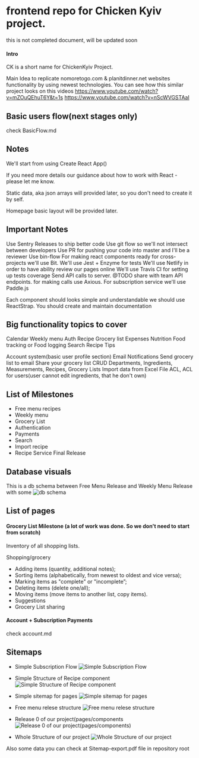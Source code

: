 # frontend repo for Chicken Kyiv project.

this is not completed document, will be updated soon

#### Intro
CK is a short name for ChickenKyiv Project.

Main Idea to replicate nomoretogo.com & planitdinner.net websites functionality by using newest technologies.
You can see how this similar project looks on this videos
https://www.youtube.com/watch?v=mZOuQEhuT6Y&t=1s
https://www.youtube.com/watch?v=nScWVGSTAaI

## Basic users flow(next stages only)
check BasicFlow.md



## Notes

We'll start from using Create React App()

If you need more details our guidance about how to work with React - please let me know.

Static data, aka json arrays will provided later, so you don't need to create it by self.

Homepage basic layout will be provided later.

## Important Notes
Use Sentry Releases to ship better code
Use git flow so we'll not intersect between developers
Use PR for pushing your code into master and I'll be a reviewer
Use bin-flow
For making react components ready for cross-projects we'll use Bit.
We'll use Jest + Enzyme for tests
We'll use Netlify in order to have ability review our pages online
We'll use Travis CI for setting up tests coverage
Send API calls to server. @TODO share with team API endpoints. for making calls use Axious.
For subscription service we'll use Paddle.js

Each component should looks simple and understandable
we should use ReactStrap.
You should create and maintain documentation

## Big functionality topics to cover
Calendar
Weekly menu
Auth
Recipe
Grocery list
Expenses
Nutrition
Food tracking or Food logging
Search
Recipe
Tips


Account system(basic user profile section)
Email Notifications
Send grocery list to email
Share your grocery list
CRUD Departments, Ingredients, Measurements, Recipes, Grocery Lists
Import data from Excel File
ACL, ACL for users(user cannot edit ingredients, that he don't own)

## List of Milestones

- Free menu recipes
- Weekly menu
- Grocery List
- Authentication
- Payments
- Search
- Import recipe
- Recipe Service Final Release



## Database visuals
This is a db schema between Free Menu Release and Weekly Menu Release with some
![db schema](https://github.com/ChickenKyiv/creative/blob/master/Recipe-ChickenKyiv-Release%231%20Schema%20%20%20SqlDBM.png)


## List of pages




#### Grocery List Milestone (a lot of work was done. So we don't need to start from scratch)

Inventory of all shopping lists.

Shopping/grocery
- Adding items (quantity, additional notes);
- Sorting items (alphabetically, from newest to oldest and vice versa);
- Marking items as "complete" or "incomplete”;
- Deleting items (delete one/all);
- Moving items (move items to another list, copy items).
- Suggestions
- Grocery List sharing



#### Account + Subscription Payments
check account.md


## Sitemaps

- Simple Subscription Flow
![Simple Subscription Flow](https://github.com/ChickenKyiv/creative/blob/master/schemes-sitemaps/099a7735f717498faaa8731f55654fa7.png)

- Simple Structure of Recipe component
![Simple Structure of Recipe component](https://github.com/ChickenKyiv/creative/blob/master/schemes-sitemaps/25c30222db7c453599438292bd469fc6.png)

- Simple sitemap for pages
![Simple sitemap for pages](https://github.com/ChickenKyiv/creative/blob/master/schemes-sitemaps/b9e3a0b6e8444c6f86a99342ae90030f.png)

- Free menu relese structure
![Free menu relese structure](https://github.com/ChickenKyiv/creative/blob/master/schemes-sitemaps/c0ae724e5d2a4635ab5994821ac88e95.png)

- Release 0 of our project(pages/components
![Release 0 of our project(pages/components)](https://github.com/ChickenKyiv/creative/blob/master/schemes-sitemaps/b33e2daee0cb4c1e9f27c4fc3399ff0d.png)

- Whole Structure of our project
![Whole Structure of our project](https://github.com/ChickenKyiv/creative/blob/master/schemes-sitemaps/25c30222db7c453599438292bd469fc6.png)

Also some data you can check at Sitemap-export.pdf file in repository root
